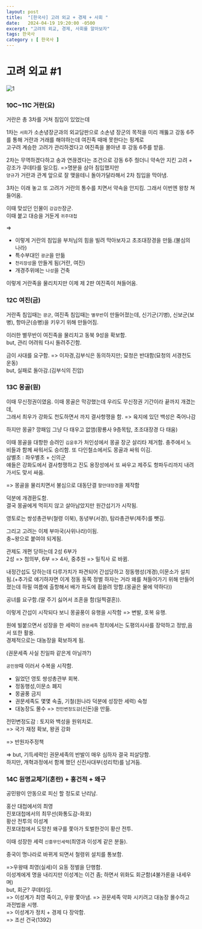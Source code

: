 ```yaml
---
layout: post
title:  "[한국사] 고려 외교 + 경제 + 사회 "
date:   2024-04-19 19:20:00 -0500
excerpt: "고려의 외교, 경제, 사회를 알아보자"
tags: 한국사
category : [ 한국사 ]
---
```

 

# 고려 외교 #1

<img src="https://i.ibb.co/SXnTSJp/1.png" alt="1" border="0">

### 10C~11C 거란(요)

거란은 총 3차를 거쳐 침입이 있었는데  

1차는 `서희`가 소손녕장군과의 외교담판으로 소손녕 장군의 목적을 미리 깨뚫고 강동 6주를 통해 거란과 거래를 해야하는데 여진족 때매 못한다는 핑계로  
고구려 계승한 고려가 관리하겠다고 여진족을 몰아낸 후 강동 6주를 받음.  

2차는 무역하겠다하고 송과 연끊겠다는 조건으로 강동 6주 줬더니 약속안 지킨 고려 + 강조가 쿠데타를 일으킴.  =>명분을 삼아 침입했지만  
`양규`가 거란과 관계 앞으로 잘 맺을테니 돌아가달라해서 2차 침입을 막아냄.  

3차는 이래 놓고 또 고려가 거란의 통수를 치면서 약속을 안지킴. 그래서 이번엔 왕창 쳐들어옴.  

이때 맞섰던 인물이 `강감찬`장군.  
이때 붙고 대승을 거둔게 `귀주대첩`


=>
+ 이렇게 거란의 침입을 부처님의 힘을 빌려 막아보자고 초조대장경을 만듦.(불심의 나라)  
+ 특수부대인 `광군`을 만듦
+ `천리장성`을 만들게 됨(거란, 여진)
+ 개경주위에는 `나성`을 건축

이렇게 거란족을 물리치지만 이제 제 2판 여진족이 쳐들어옴.  

### 12C 여진(금)

거란족 침입때는 `광군`, 여진족 침입때는 `별무반`이 만들어졌는데, 신기군(기병), 신보군(보병), 항마군(승병)을 키우기 위해 만들어짐.  

이러한 별무반이 여진족을 물리치고 동북 9성을 확보함.  
but, 관리 어려워 다시 돌려주긴함.  

금이 사대를 요구함. => 이자경,김부식은 동의하지만; 묘청은 반대함(묘청의 서경천도운동)  
but, 실패로 돌아감.(김부식의 진압)  

### 13C 몽골(원)

이때 무신정권이였음.
이때 몽골은 막강했는데 우리도 무신정권 기간이라 끝까지 개겼는데,  
그래서 최우가 강화도 천도하면서 까지 결사항쟁을 함. => 육지에 있던 백성은 죽어나감  

하지만 몽골? 깡패임 그냥 다 태우고 없앰(황룡사 9층목탑, 초조대장경 다 태움)  

이때 몽골을 대항한 승려인 `김윤후`가 처인성에서 몽골 장군 살리타 제거함. 충주에서 노비들과 함께 싸워서도 승리함.  또 다인철소에서도 몽골과 싸워 이김.  
삼별초 : 좌우별초 + 신의군  
얘들은 강화도에서 결사항쟁하고 진도 용장성에서 또 싸우고 제주도 항파두리까지 내려가서도 맞서 싸움.  

=> 몽골을 물리치면서 불심으로 대동단결 `팔만대장경`을 제작함  

덕분에 개경환도함.  
결국 몽골에게 먹히지 않고 살아남았지만 원간섭기가 시작됨.  

영토로는 쌍성총관부(철령 이북), 동녕부(서경), 탐라총관부(제주)를 뺏김.  

그리고 고려는 이제 부마국(사위나라)이됨.  
충~왕으로 붙여야 되게됨.  

관제도 개편 당하는데 2성 6부가  
2성 => 첨의부, 6부 => 4사, 중추원 => 밀직사 로 바뀜.  

내정간섭도 당하는데 다루가치가 파견되어 간섭당하고 정동행성(개경),이문소가 설치됨.(+추가로 얘기하자면 이게 정동 동쪽 정벌 하자는 거라 왜를 쳐들어가기 위해 만들어졌는데 하필 여름에 출항해서 배가 파도에 휩쓸려 망함.(몽골은 물에 약하다))  

공녀를 요구함.(딸 주기 싫어서 조혼을 함(일찍결혼)).  

이렇게 간섭이 시작되다 보니 몽골풍이 유행을 시작함 => 변발, 호복 유행.

원에 빌붙으면서 성장을 한 세력이 `권문세족`
정치에서는 도평의사사를 장악하고 정방,음서 또한 활용.  
경제적으로는 대농장을 확보하게 됨.  

(권문세족 사실 친일파 같은게 아닐까?)

`공민왕`때 이러서 수복을 시작함.  
+ 잃었던 영토 쌍성총관부 회복.
+ 정동행성,이문소 폐지
+ 몽골풍 금지
+ 권문세족도 몇몇 속출, 기철(원나라 덕분에 성장한 세력) 숙청
+ 대농장도 몰수 => `전민변정도감`(신돈)을 만듦.

전민변정도감 : 토지와 백성을 원위치로.  
=> 국가 재정 확보, 왕권 강화

=> 반원자주정책

=> but, 기득세력인 권문세족의 반발이 매우 심하자 결국 피살당함.  
하지만, 개혁과정에서 함께 했던 신진사대부(성리학)를 남겨둠.  

### 14C 원명교체기(혼란) + 홍건적 + 왜구

공민왕이 안동으로 피신 할 정도로 난리남.  


홍산 대첩에서의 최영  
진포대첩에서의 최무선(화통도감-화포)  
황산 전투의 이성계  
진포대첩에서 도망친 왜구를 쫓아가 토벌한것이 황산 전투.  

이때 성장한 세력 `신흥무인세력`(최영과 이성계 같은 분들).  

중국이 명나라로 바뀌게 되면서 철령위 설치를 통보함.  

=>우왕때 최영(실세)이 요동 정벌을 단행함.  
이성계에게 명을 내리지만 이성계는 이건 좀; 하면서 위화도 회군함(4불가론을 내세우며)  
but, 회군? 쿠데타임.  
=> 이성계가 최영 죽이고, 우왕 쫓아냄.
=> 권문세족 약화 시키려고 대농장 몰수하고 과전법을 시행.  
=> 이성계가 정치 + 경제 다 장악함.  
=> 조선 건국(1392)

